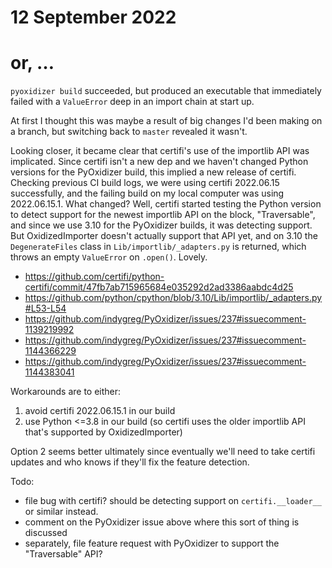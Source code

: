 # 12 September 2022
# or, …

`pyoxidizer build` succeeded, but produced an executable that immediately
failed with a `ValueError` deep in an import chain at start up.

At first I thought this was maybe a result of big changes I'd been making on a
branch, but switching back to `master` revealed it wasn't.

Looking closer, it became clear that certifi's use of the importlib API was
implicated.  Since certifi isn't a new dep and we haven't changed Python
versions for the PyOxidizer build, this implied a new release of certifi.
Checking previous CI build logs, we were using certifi 2022.06.15 successfully,
and the failing build on my local computer was using 2022.06.15.1.  What
changed?  Well, certifi started testing the Python version to detect support
for the newest importlib API on the block, "Traversable", and since we use 3.10
for the PyOxidizer builds, it was detecting support.  But OxidizedImporter
doesn't actually support that API yet, and on 3.10 the `DegenerateFiles` class
in `Lib/importlib/_adapters.py` is returned, which throws an empty `ValueError`
on `.open()`.  Lovely.

- <https://github.com/certifi/python-certifi/commit/47fb7ab715965684e035292d2ad3386aabdc4d25>
- <https://github.com/python/cpython/blob/3.10/Lib/importlib/_adapters.py#L53-L54>
- <https://github.com/indygreg/PyOxidizer/issues/237#issuecomment-1139219992>
- <https://github.com/indygreg/PyOxidizer/issues/237#issuecomment-1144366229>
- <https://github.com/indygreg/PyOxidizer/issues/237#issuecomment-1144383041>

Workarounds are to either:

1. avoid certifi 2022.06.15.1 in our build
2. use Python <=3.8 in our build (so certifi uses the older importlib API that's supported by OxidizedImporter)

Option 2 seems better ultimately since eventually we'll need to take certifi
updates and who knows if they'll fix the feature detection.

Todo:

- file bug with certifi?  should be detecting support on `certifi.__loader__` or similar instead.
- comment on the PyOxidizer issue above where this sort of thing is discussed
- separately, file feature request with PyOxidizer to support the "Traversable" API?

